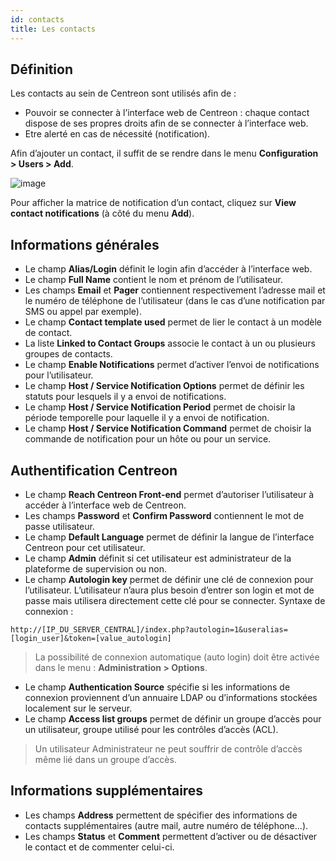 ```yaml
---
id: contacts
title: Les contacts
---
```


## Définition

Les contacts au sein de Centreon sont utilisés afin de :

* Pouvoir se connecter à l’interface web de Centreon : chaque contact dispose de ses propres droits afin de se
  connecter à l’interface web.
* Etre alerté en cas de nécessité (notification).

Afin d’ajouter un contact, il suffit de se rendre dans le menu **Configuration \> Users \> Add**.
 
![image](assets/configuration/06useradd.png)

Pour afficher la matrice de notification d’un contact, cliquez sur **View contact notifications** (à côté du menu
**Add**).

## Informations générales

* Le champ **Alias/Login** définit le login afin d’accéder à l’interface web.
* Le champ **Full Name** contient le nom et prénom de l’utilisateur.
* Les champs **Email** et **Pager** contiennent respectivement l’adresse mail et le numéro de téléphone de l’utilisateur
  (dans le cas d’une notification par SMS ou appel par exemple).
* Le champ **Contact template used** permet de lier le contact à un modèle de contact.
* La liste **Linked to Contact Groups** associe le contact à un ou plusieurs groupes de contacts.
* Le champ **Enable Notifications** permet d’activer l’envoi de notifications pour l’utilisateur.
* Le champ **Host / Service Notification Options** permet de définir les statuts pour lesquels il y a envoi de
  notifications.
* Le champ **Host / Service Notification Period** permet de choisir la période temporelle pour laquelle il y a envoi de
  notification.
* Le champ **Host / Service Notification Command** permet de choisir la commande de notification pour un hôte ou pour
  un service.

## Authentification Centreon
 
* Le champ **Reach Centreon Front-end** permet d’autoriser l’utilisateur à accéder à l’interface web de Centreon.
* Les champs **Password** et **Confirm Password** contiennent le mot de passe utilisateur.
* Le champ **Default Language** permet de définir la langue de l’interface Centreon pour cet utilisateur.
* Le champ **Admin** définit si cet utilisateur est administrateur de la plateforme de supervision ou non.
* Le champ **Autologin key** permet de définir une clé de connexion pour l’utilisateur. L’utilisateur n’aura plus
  besoin d’entrer son login et mot de passe mais utilisera directement cette clé pour se connecter. Syntaxe de connexion :

```Url
http://[IP_DU_SERVER_CENTRAL]/index.php?autologin=1&useralias=[login_user]&token=[value_autologin]
```

> La possibilité de connexion automatique (auto login) doit être activée dans le menu : **Administration \> Options**.

* Le champ **Authentication Source** spécifie si les informations de connexion proviennent d’un annuaire LDAP ou
  d’informations stockées localement sur le serveur.
* Le champ **Access list groups** permet de définir un groupe d’accès pour un utilisateur, groupe utilisé pour les
  contrôles d’accès (ACL).

> Un utilisateur Administrateur ne peut souffrir de contrôle d’accès même lié dans un groupe d’accès.

## Informations supplémentaires

* Les champs **Address** permettent de spécifier des informations de contacts supplémentaires (autre mail, autre numéro
  de téléphone...).
* Les champs **Status** et **Comment** permettent d’activer ou de désactiver le contact et de commenter celui-ci.
